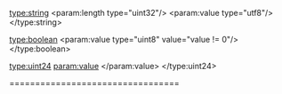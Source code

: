 <type:string>
	<param:length type="uint32"/>
	<param:value type="utf8"/>
</type:string>

<type:boolean>
	<param:value type="uint8" value="value != 0"/>
</type:boolean>

<type:uint24>
	<param:value>
		<Hi type="uint8" value="value>>8"/>
		<Lo type="uint16" value="value&0xffff"/>
	</param:value>
</type:uint24>

<Signature>
	<param:id type="ascii(8)"/>
	<param:version type="uint16"/>
</Signature>

<ChunkHeader>
	<param:id type="ascii(4)"/>
	<param:version type="uint16"/>
</ChunkHeader>

<Instrument>
	<Signature id="SFID\0d\0a\1a\0a"/>
	<InstrumentParameters/>
	<WaveList/>
</Instrument>

<InstrumentParameters>
	<ChunkHeader id="fM4I"/>
	<OpMask type="uint8"/>
	<if test="InstrumentParameters.version > 0">
		<Clip type="boolean"/>
	</if>
	<foreach:Operator>
		<AttackRate type="uint8"/>
		<DecayRate type="uint8"/>
		<SustainRate type="uint8"/>
		<SustainLevel type="uint8"/>
		<ReleaseRate type="uint8"/>
		<RepeatMode type="uint8" enum="OFF|ATTACK|DECAY|SUSTAIN|RELEASE"/>
		<Multiplier type="uint8"/>
		<Divider type="uint8"/>
		<Detune type="int16"/>
		<DutyCycle type="uint8"/>
		<Waveform type="uint8"/>
		<AmIntensity type="uint8"/>
		<AmLFO type="uint8"/>
		<FmIntensity type="uint16"/>
		<FmLFO type="uint8"/>
		<KeyScaler type="uint8"/>
	</foreach:Operator>
	<foreach:Operator>
		<ToOp1 type="uint8"/>
		<ToOp2 type="uint8"/>
		<ToOp3 type="uint8"/>
		<ToOp4 type="uint8"/>
		<Output type="uint8"/>
	</foreach:Operator>
	<Name type="string"/>
	<if test="InstrumentParameters.version > 1">
		<MacroCount type="uint16"/>
		<foreach:Macro>
			<Macro/>
		</foreach:Macro>
	</if>
</InstrumentParameters>

<Macro>
	<ChunkHeader id="mACR">
	<LoopStart type="int16"/>
	<LoopEnd type="int16"/>
	<ReleaseLoopStart type="int16"/>
	<StepCount type="uint16"/>
	<Delay type="uint16"/>
	<Mode type="uint8" enum="ABSOLUTE|RELATIVE|MASK"/>
	<TicksPerStep type="uint16"/>
	<Type type="ascii(4)"/>
	<Operator type="uint8"/>
	<Steps type="int64(StepCount)"/>
</Macro>

<WaveList>
	<ChunkHeader id="WAVL"/>
	<Count type="uint16"/>
	<foreach:Wave>
		<options>
			<SampleWave/>
			<SynthWave/>
			<NodeWave/>
		</options>
	</foreach:Wave>
</WaveList>

<SampleWave>
	<ChunkHeader id="sAMW"/>
	<SampleCount type="uint32"/>
	<BitsPerSample type="uint8"/>
	<LoopStart type="uint32"/>
	<LoopEnd type="uint32"/>
	<RecordedFrequency type="float"/>
	<SampleFrequency type="float"/>
	<Name type="string"/>
	<options>
		<Samples type="uint8(SampleCount)=value+0x80" if="BitsPerSample==8" option/>
		<Samples type="uint16(SampleCount)=value+0x8000" if="BitsPerSample==16" option/>
		<Samples type="float32(SampleCount)" if="BitsPerSample==32" option/>
		<Samples type="uint24(SampleCount)=value+0x800000" option/>
	</options>
</SampleWave>

<SynthWave>
	<ChunkHeader id="sYNW">
		<SizeLog2 type="uint8"/>
		<Name type="string"/>
		<ComponentCount type="uint16"/>
		<foreach:Component>
			<options>
				<NoiseWave option/>
				<RectangleWave option/>
				<SawWave option/>
				<SineWave option/>
				<TriangleWave option/>
				<BandPassFilter option/>
				<BandRejectFilter option/>
				<ClampFilter option/>
				<HighPassFilter option/>
				<LowPassFilter option/>
				<NormalizeFilter option/>
				<QuantizeFilter option/>
			</options>
		</foreach:Component>
	</ChunkHeader>
</SynthWave>

<ComponentHeader>
	<OutputMode type="uint8"/>
	<Volume type="float"/>
	<AmIntensity type="float"/>
	<XmIntensity type="float"/>
	<Source type="uint16"/>
</ComponentHeader>

<NoiseWave>
	<ChunkHeader id="nOIW"/>
	<ComponentHeader/>
	<Seed type="int32"/>
	<Tone type="float"/>
	<StartAt type="float"/>
	<Length type="float"/>
</NoiseWave>

<RectangleWave>
	<ChunkHeader id="rECW"/>
	<ComponentHeader/>
	<Frequency type="float"/>
	<Phase type="float"/>
	<ZeroPhaseStart type="float"/>
	<NegativePhaseStart type="float"/>
	<Cycles type="float"/>
	<StartAt type="float"/>
	<PmIntensity type="float"/>
</RectangleWave>

<SawWave>
	<ChunkHeader id="sAWW"/>
	<ComponentHeader/>
	<Frequency type="float"/>
	<Phase type="float"/>
	<FirstHalf type="uint8"/>
	<SecondHalf type="uint8"/>
	<Cycles type="float"/>
	<StartAt type="float"/>
	<PmIntensity type="float"/>
</SawWave>

<SineWave>
	<ChunkHeader id="sINW"/>
	<ComponentHeader/>
	<Frequency type="float"/>
	<Phase type="float"/>
	<FirstQuarter type="uint8"/>
	<SecondQuarter type="uint8"/>
	<ThirdQuarter type="uint8"/>
	<FourthQuarter type="uint8"/>
	<Cycles type="float"/>
	<StartAt type="float"/>
	<PmIntensity type="float"/>
</SineWave>

<TriangleWave>
	<ChunkHeader id="tRIW"/>
	<ComponentHeader/>
	<Frequency type="float"/>
	<Phase type="float"/>
	<FirstHalf type="uint8"/>
	<SecondHalf type="uint8"/>
	<Cycles type="float"/>
	<StartAt type="float"/>
	<PmIntensity type="float"/>
</TriangleWave>

<BandPassFilter>
	<ChunkHeader id="bPFF"/>
	<ComponentHeader/>
	<LowCutoff type="float"/>
	<HiCutoff type="float"/>
	<Taps type="uint16"/>
</BandPassFilter>

<BandRejectFilter>
	<ChunkHeader id="bRFF"/>
	<ComponentHeader/>
	<LowCutoff type="float"/>
	<HiCutoff type="float"/>
	<Taps type="uint16"/>
</BandRejectFilter>

<ClampFilter>
	<ChunkHeader id="cLAF"/>
	<ComponentHeader/>
	<ClampHi type="boolean"/>
	<ClampLow type="boolean"/>
	<CutoffHi type="float"/>
	<CutoffLow type="float"/>
</ClampFilter>

<HighPassFilter>
	<ChunkHeader id="hPFF"/>
	<ComponentHeader/>
	<Cutoff type="float"/>
	<Taps type="uint16"/>
</HighPassFilter>

<LowPassFilter>
	<ChunkHeader id="lPFF"/>
	<ComponentHeader/>
	<Cutoff type="float"/>
	<Taps type="uint16"/>
</LowPassFilter>

<NormalizeFilter>
	<ChunkHeader id="nORF"/>
	<ComponentHeader/>
	<KeepCenter type="boolean"/>
</NormalizeFilter>

<QuantizeFilter>
	<ChunkHeader id="qUAF"/>
	<ComponentHeader/>
	<Steps type="uint8"/>
</QuantizeFilter>

<NodeWave>
	<ChunkHeader id="nODW"/>
	<SizeLog2 type="uint8"/>
	<Name type="string"/>
	<NodeCount type="uint16"/>
	<foreach:Node>
		<options>
			<OutputNode option/>
			<NoiseNode option/>
			<PulseNode option/>
			<RampNode option/>
			<SawNode option/>
			<SineNode option/>
			<TriangleNode option/>
			<ClampNode option/>
			<ClipNode option/>
			<MapRangeNode option/>
			<MapWaveNode option/>
			<MixNode option/>
			<NormalizeNode option/>
			<DecayNode option/>
			<PowerNode option/>
			<MuxNode option/>
			<QuantizeNode option/>
			<DecimateNode option/>
			<LowpassNode option/>
			<HighpassNode option/>
			<BandpassNode option/>
			<BandRejectNode option/>
		</options>
	</foreach:Node>
</NodeWave>

<OutputNode>
	<ChunkHeader id="oUTN"/>
	<GraphPositions/>
	<ClipLevel type="float"/>
	<Connections/>
</OutputNode>

<NoiseNode>
	<ChunkHeader id="nOIN"/>
	<GraphPositions/>
	<RangeFrom type="float"/>
	<RangeLength type="float"/>
	<Seed type="int32"/>
	<Amplitude type="float"/>
	<Decay type="float"/>
	<Power type="float"/>
	<DC type="float"/>
	<Octaves type="uint8"/>
	<Frequency type="float"/>
	<Persistence type="float"/>
	<Lacunarity type="float"/>
	<Randomness type="float"/>
	<Connections/>
</NoiseNode>

<PulseNode>
	<ChunkHeader id="pULN"/>
	<GraphPositions/>
	<RangeFrom type="float"/>
	<RangeLength type="float"/>
	<PositivePulseStart type="float"/>
	<PositivePulseLength type="float"/>
	<PositivePulseAmplitude type="float"/>
	<NegativePulseStart type="float"/>
	<NegativePulseLength type="float"/>
	<NegativePulseAmplitude type="float"/>
	<Frequency type="float"/>
	<Amplitude type="float"/>
	<PhaseDelta type="float"/>
	<Decay type="float"/>
	<DC type="float"/>
	<Connections/>
</PulseNode>

<RampNode>
	<ChunkHeader id="rAMN"/>
	<GraphPositions/>
	<RangeFrom type="float"/>
	<RangeLength type="float"/>
	<ValueFrom type="float"/>
	<ValueTo type="float"/>
	<ValueCurve type="float"/>
	<Connections/>
</RampNode>

<SawNode>
	<ChunkHeader id="sAWN"/>
	<GraphPositions/>
	<RangeFrom type="float"/>
	<RangeLength type="float"/>
	<Frequency type="float"/>
	<Amplitude type="float"/>
	<PhaseDelta type="float"/>
	<Power type="float"/>
	<Decay type="float"/>
	<DC type="float"/>
	<QuarterType type="uint8(4)" enum="-1>-0.5|-0.5>0|0>0.5|0.5>1|1>0.5|0.5>0|0>-0.5|-0.5>-1|1|0.5|0|-0.5|-1"/>
	<Connections/>
</SawNode>

<SineNode>
	<ChunkHeader id="sINN"/>
	<GraphPositions/>
	<RangeFrom type="float"/>
	<RangeLength type="float"/>
	<Frequency type="float"/>
	<Amplitude type="float"/>
	<PhaseDelta type="float"/>
	<Power type="float"/>
	<Decay type="float"/>
	<DC type="float"/>
	<QuarterType type="uint8(4)" enum="0>1|1>0|0>-1|-1>0|1|0|-1"/>
	<Connections/>
</SineNode>

<TriangleNode>
	<ChunkHeader id="tRIN"/>
	<GraphPositions/>
	<RangeFrom type="float"/>
	<RangeLength type="float"/>
	<Frequency type="float"/>
	<Amplitude type="float"/>
	<PhaseDelta type="float"/>
	<Power type="float"/>
	<Decay type="float"/>
	<DC type="float"/>
	<QuarterType type="uint8(4)" enum="0>1|1>0|0>-1|-1>0|1|0|-1"/>
	<Connections/>
</TriangleNode>

<ClampNode>
	<ChunkHeader id="cLMN"/>
	<GraphPositions/>
	<RangeFrom type="float"/>
	<RangeLength type="float"/>
	<HighLevel type="float"/>
	<HighClamp type="float"/>
	<HighMode type="uint8" enum="NONE|CLAMP|WRAP|BOUNCE"/>
	<LowLevel type="float"/>
	<LowClamp type="float"/>
	<LowMode type="uint8" enum="NONE|CLAMP|WRAP|BOUNCE"/>
	<Mix type="float"/>
	<ClampMix type="float"/>
	<Isolate type="boolean"/>
	<Amplitude type="float"/>
	<Power type="float"/>
	<Decay type="float"/>
	<DC type="float"/>
	<Connections/>
</ClampNode>

<ClipNode>
	<ChunkHeader id="cLIN"/>
	<GraphPositions/>
	<RangeFrom type="float"/>
	<RangeLength type="float"/>
	<Connections/>
</ClipNode>

<MapRangeNode>
	<ChunkHeader id="mARN"/>
	<GraphPositions/>
	<RangeFrom type="float"/>
	<RangeLength type="float"/>
	<MinimumIn type="float"/>
	<MaximumIn type="float"/>
	<MinimumOut type="float"/>
	<MaximumOut type="float"/>
	<Extrapolate type="uint8"/>
	<Mix type="float"/>
	<ClampMix type="float"/>
	<Isolate type="boolean"/>
	<Amplitude type="float"/>
	<Power type="float"/>
	<Decay type="float"/>
	<DC type="float"/>
	<Connections/>
</MapRangeNode>

<MapWaveNode>
	<ChunkHeader id="mWAN"/>
	<GraphPositions/>
	<RangeFrom type="float"/>
	<RangeLength type="float"/>
	<InterpolationType type="uint8" enum="NONE|LINEAR|COSINE"/>
	<ExtrapolationType type="uint8" enum="CONSTANT|EXTEND|WRAP"/>
	<MapEmptyValues type="boolean"/>
	<Mix type="float"/>
	<ClampMix type="float"/>
	<Isolate type="boolean"/>
	<Amplitude type="float"/>
	<Power type="float"/>
	<Decay type="float"/>
	<DC type="float"/>
	<Connections/>
</MapWaveNode>

<MixNode>
	<ChunkHeader id="mIXN"/>
	<GraphPositions/>
	<RangeFrom type="float"/>
	<RangeLength type="float"/>
	<InputA type="float"/>
	<InputB type="float"/>
	<Operation type="uint8" enum="MIX|ADD|SUBTRACT|MULTIPLY|DIVIDE|MODULO|FMOD|POWER|MAXIMUM|MINIMUM|GREATER|GREATER/EQUAL|LESS|LESS/EQUAL|COMPARE|SIGN COMPARE|MIX OVER|MIX UNDER"/>
	<Mix type="float"/>
	<ClampMix type="float"/>
	<Isolate type="boolean"/>
	<Power type="float"/>
	<Decay type="float"/>
	<DC type="float"/>
	<Connections/>
</MixNode>

<NormalizeNode>
	<ChunkHeader id="nORN"/>
	<GraphPositions/>
	<RangeFrom type="float"/>
	<RangeLength type="float"/>
	<KeepZero type="float"/>
	<UseFullWave type="float"/>
	<Mix type="float"/>
	<ClampMix type="float"/>
	<Isolate type="boolean"/>
	<Amplitude type="float"/>
	<Power type="float"/>
	<Decay type="float"/>
	<Connections/>
</NormalizeNode>

<DecayNode>
	<ChunkHeader id="dECN"/>
	<GraphPositions/>
	<RangeFrom type="float"/>
	<RangeLength type="float"/>
	<Mix type="float"/>
	<ClampMix type="float"/>
	<Isolate type="boolean"/>
	<Amplitude type="float"/>
	<Power type="float"/>
	<Decay type="float"/>
	<DC type="float"/>
	<Connections/>
</DecayNode>

<PowerNode>
	<ChunkHeader id="pOWN"/>
	<GraphPositions/>
	<RangeFrom type="float"/>
	<RangeLength type="float"/>
	<Mix type="float"/>
	<ClampMix type="float"/>
	<Isolate type="boolean"/>
	<Amplitude type="float"/>
	<Power type="float"/>
	<Decay type="float"/>
	<DC type="float"/>
	<Connections/>
</PowerNode>

<MuxNode>
	<ChunkHeader id="mUXN"/>
	<GraphPositions/>
	<RangeFrom type="float"/>
	<RangeLength type="float"/>
	<Selector type="float"/>
	<ClipMode type="uint8"/>
	<InputCount type="uint8"/>
	<Connections/>
</MuxNode>

<QuantizeNode>
	<ChunkHeader id="qUAN"/>
	<GraphPositions/>
	<RangeFrom type="float"/>
	<RangeLength type="float"/>
	<Levels type="uint16"/>
	<Dither type="float"/>
	<UseFullLength type="float"/>
	<UseFullAmplitude type="float"/>
	<Mix type="float"/>
	<ClampMix type="float"/>
	<Isolate type="boolean"/>
	<Amplitude type="float"/>
	<Power type="float"/>
	<Decay type="float"/>
	<DC type="float"/>
	<Connections/>
</QuantizeNode>

<DecimateNode>
	<ChunkHeader id="dECI"/>
	<GraphPositions/>
	<RangeFrom type="float"/>
	<RangeLength type="float"/>
	<Levels type="uint16"/>
	<UseFullLength type="float"/>
	<LerpType type="uint8"/>
	<Mix type="float"/>
	<ClampMix type="float"/>
	<Isolate type="boolean"/>
	<Amplitude type="float"/>
	<Power type="float"/>
	<Decay type="float"/>
	<DC type="float"/>
	<Connections/>
</DecimateNode>

<LowpassNode>
	<ChunkHeader id="lOWP"/>
	<GraphPositions/>
	<RangeFrom type="float"/>
	<RangeLength type="float"/>
	<Cutoff type="uint16"/>
	<Attenuation type="float"/>
	<Resonance type="float"/>
	<Steps type="uint16"/>
	<Mix type="float"/>
	<ClampMix type="float"/>
	<Isolate type="boolean"/>
	<Amplitude type="float"/>
	<Power type="float"/>
	<Decay type="float"/>
	<DC type="float"/>
	<Connections/>
</LowpassNode>

<HighpassNode>
	<ChunkHeader id="hIGP"/>
	<GraphPositions/>
	<RangeFrom type="float"/>
	<RangeLength type="float"/>
	<Cutoff type="uint16"/>
	<Attenuation type="float"/>
	<Resonance type="float"/>
	<Steps type="uint16"/>
	<Mix type="float"/>
	<ClampMix type="float"/>
	<Isolate type="boolean"/>
	<Amplitude type="float"/>
	<Power type="float"/>
	<Decay type="float"/>
	<DC type="float"/>
	<Connections/>
</LowpassNode>

<BandpassNode>
	<ChunkHeader id="hIGP"/>
	<GraphPositions/>
	<RangeFrom type="float"/>
	<RangeLength type="float"/>
	<CutoffLow type="uint16"/>
	<CutoffHigh type="uint16"/>
	<Attenuation type="float"/>
	<Resonance type="float"/>
	<Steps type="uint16"/>
	<Mix type="float"/>
	<ClampMix type="float"/>
	<Isolate type="boolean"/>
	<Amplitude type="float"/>
	<Power type="float"/>
	<Decay type="float"/>
	<DC type="float"/>
	<Connections/>
</BandpassNode>

<BandRejectNode>
	<ChunkHeader id="hIGP"/>
	<GraphPositions/>
	<RangeFrom type="float"/>
	<RangeLength type="float"/>
	<CutoffLow type="uint16"/>
	<CutoffHigh type="uint16"/>
	<Attenuation type="float"/>
	<Resonance type="float"/>
	<Steps type="uint16"/>
	<Mix type="float"/>
	<ClampMix type="float"/>
	<Isolate type="boolean"/>
	<Amplitude type="float"/>
	<Power type="float"/>
	<Decay type="float"/>
	<DC type="float"/>
	<Connections/>
</BandRejectNode>

<Connections>
	<InputsConnectedCount type="uint16"/>
	<foreach:InputConnected>
		<SlotId type="char(4)"/>
		<ConnectionCount type="uint16"/>
		<ConnectedTo type="uint16(ConnectionCount)"/>
	</foreach:InputConnected>
</Connections>

<GraphPositions>
	<OutputNodeX type="float"/>
	<OutputNodeY type="float"/>
	<OutputNodeWidth type="float"/>
	<OutputNodeHeight type="float"/>
</GraphPositions>

=================================

<Song>
	<Signature id="SFMM\0d\0a\1a\0a"/>
	<Header/>
	<HighLights/>
	<Channels/>
	<Instruments/>
	<Orders/>
	<Patterns/>
	<Arpeggios/>
</Song>

<Header>
	<ChunkHeader id="MHDR"/>
	<PatternLength type="uint16"/>
	<TicksPerSecond type="uint16"/>
	<TicksPerRow type="uint16"/>
	<Title type="string"/>
	<Author type="string"/>
</Header>

<HighLights>
	<ChunkHeader id="hIGH"/>
	<MajorHighlight type="uint16"/>
	<MinorHighlight type="uint16"/>
</HighLights>

<Channels>
	<ChunkHeader id="CHAL"/>
	<ChannelCount type="uint16"/>
	<foreach:ChannelCount>
		<ChanneType type="ascii(4)" unused/>
		<FxCount type="uint8"/>
	</foreach:ChannelCount>
</Channels>

<Instruments>
	<ChunkHeader id="INSL"/>
	<foreach:LFO>
		<Frequency type="uint16" value="frequency*256"/>
		<Waveform type="uint8"/>
		<DutyCycle type="unit8"/>
	</foreach:LFO>
	<InstrumentCount type="uint16"/>
	<foreach:Instrument>
		<FmInstrument/>
	</foreach:Instrument>
	<WaveList/>
</Instruments>

<Orders>
	<ChunkHeader id="ORDL"/>
	<OrderCount type="uint16"/>
	<foreach:Orders>
		<PatternId type="uint8(ChannelCount)"/>
	</foreach:Orders>
</Orders>

<Patterns>
	<ChunkHeader id="PATL"/>
	<foreach:ChannelCount>
		<foreach:ChannelPattern>
			<Pattern/>
		</foreach:ChannelPattern>
	</foreach:ChannelCount>
</Patterns>

<Pattern>
	<ChunkHeader id="PATR"/>
	<ColumnsUsed type="uint32"/>
	<foreach:Column>
		<LegatoMode type="boolean" option/>
		<Note type="uint8" option/>
		<InstrumentId type="uint8" option/>
		<Volume type="uint8" option/>
		<if test="InstrumentParameters.version > 0">
			<ChannelInvert type="uint8" option/>
		</if>
		<Panpot type="uint8" option/>
		<Fx1Type type="uint8" option/>
		<Fx1Opmask type="uint8" option/>
		<Fx1Value type="uint8" option/>
		<Fx2Type type="uint8" option/>
		<Fx2Opmask type="uint8" option/>
		<Fx2Value type="uint8" option/>
		<Fx3Type type="uint8" option/>
		<Fx3Opmask type="uint8" option/>
		<Fx3Value type="uint8" option/>
		<Fx4Type type="uint8" option/>
		<Fx4Opmask type="uint8" option/>
		<Fx4Value type="uint8" option/>
	</foreach:Column>
</Pattern>

<Arpeggios>
	<ChunkHeader id="ARPL"/>
	<ArpeggioCount type="uint16"/>
	<foreach:Arpeggio>
		<Arpeggio/>
	</foreach:Arpeggio>
</Arpeggios>

<Arpeggio>
	<ChunkHeader id="aRPG">
	<LoopStart type="int16"/>
	<LoopEnd type="int16"/>
	<ReleaseLoopStart type="int16"/>
	<StepCount type="uint16"/>
	<Delay type="uint16"/>
	<Name type="string"/>
	<Index type="uint8"/>
	<Steps type="int64(StepCount)"/>
</Arpeggio>

